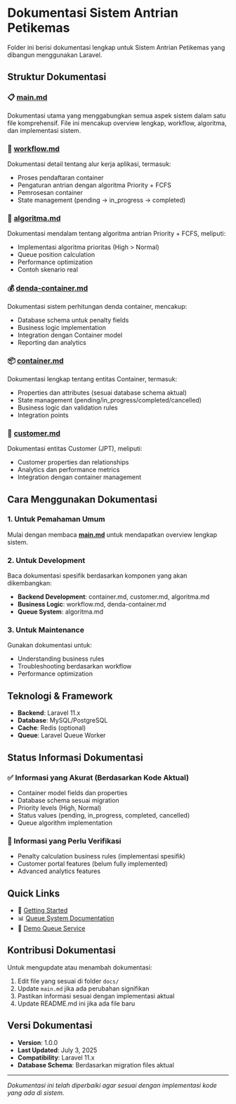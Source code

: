 # Dokumentasi Sistem Antrian Petikemas

Folder ini berisi dokumentasi lengkap untuk Sistem Antrian Petikemas yang dibangun menggunakan Laravel.

## Struktur Dokumentasi

### 📋 [main.md](./main.md)

Dokumentasi utama yang menggabungkan semua aspek sistem dalam satu file komprehensif. File ini mencakup overview lengkap, workflow, algoritma, dan implementasi sistem.

### 🔄 [workflow.md](./workflow.md)

Dokumentasi detail tentang alur kerja aplikasi, termasuk:

-   Proses pendaftaran container
-   Pengaturan antrian dengan algoritma Priority + FCFS
-   Pemrosesan container
-   State management (pending → in_progress → completed)

### 🧮 [algoritma.md](./algoritma.md)

Dokumentasi mendalam tentang algoritma antrian Priority + FCFS, meliputi:

-   Implementasi algoritma prioritas (High > Normal)
-   Queue position calculation
-   Performance optimization
-   Contoh skenario real

### 💰 [denda-container.md](./denda-container.md)

Dokumentasi sistem perhitungan denda container, mencakup:

-   Database schema untuk penalty fields
-   Business logic implementation
-   Integration dengan Container model
-   Reporting dan analytics

### 📦 [container.md](./container.md)

Dokumentasi lengkap tentang entitas Container, termasuk:

-   Properties dan attributes (sesuai database schema aktual)
-   State management (pending/in_progress/completed/cancelled)
-   Business logic dan validation rules
-   Integration points

### 🏢 [customer.md](./customer.md)

Dokumentasi entitas Customer (JPT), meliputi:

-   Customer properties dan relationships
-   Analytics dan performance metrics
-   Integration dengan container management

## Cara Menggunakan Dokumentasi

### 1. Untuk Pemahaman Umum

Mulai dengan membaca **[main.md](./main.md)** untuk mendapatkan overview lengkap sistem.

### 2. Untuk Development

Baca dokumentasi spesifik berdasarkan komponen yang akan dikembangkan:

-   **Backend Development**: container.md, customer.md, algoritma.md
-   **Business Logic**: workflow.md, denda-container.md
-   **Queue System**: algoritma.md

### 3. Untuk Maintenance

Gunakan dokumentasi untuk:

-   Understanding business rules
-   Troubleshooting berdasarkan workflow
-   Performance optimization

## Teknologi & Framework

-   **Backend**: Laravel 11.x
-   **Database**: MySQL/PostgreSQL
-   **Cache**: Redis (optional)
-   **Queue**: Laravel Queue Worker

## Status Informasi Dokumentasi

### ✅ Informasi yang Akurat (Berdasarkan Kode Aktual)

-   Container model fields dan properties
-   Database schema sesuai migration
-   Priority levels (High, Normal)
-   Status values (pending, in_progress, completed, cancelled)
-   Queue algorithm implementation

### 📝 Informasi yang Perlu Verifikasi

-   Penalty calculation business rules (implementasi spesifik)
-   Customer portal features (belum fully implemented)
-   Advanced analytics features

## Quick Links

-   🚀 [Getting Started](../README.md)
-   📊 [Queue System Documentation](../QUEUE_SYSTEM_DOCUMENTATION.md)
-   🔧 [Demo Queue Service](../demo_queue_service.php)

## Kontribusi Dokumentasi

Untuk mengupdate atau menambah dokumentasi:

1. Edit file yang sesuai di folder `docs/`
2. Update `main.md` jika ada perubahan signifikan
3. Pastikan informasi sesuai dengan implementasi aktual
4. Update README.md ini jika ada file baru

## Versi Dokumentasi

-   **Version**: 1.0.0
-   **Last Updated**: July 3, 2025
-   **Compatibility**: Laravel 11.x
-   **Database Schema**: Berdasarkan migration files aktual

---

_Dokumentasi ini telah diperbaiki agar sesuai dengan implementasi kode yang ada di sistem._
